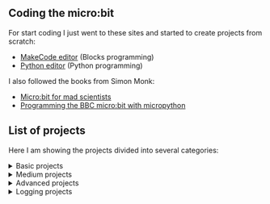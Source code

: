 ## Coding the micro:bit

For start coding I just went to these sites and started to create projects from scratch:

- [MakeCode editor](https://makecode.microbit.org/) (Blocks programming)
- [Python editor](https://python.microbit.org/v/3) (Python programming)

I also followed the books from Simon Monk:

- [Micro:bit for mad scientists](https://www.amazon.com/Micro-bit-Scientists-Simon-Monk/dp/1593279744)
- [Programming the BBC micro:bit with micropython](https://www.amazon.com/Programming-BBC-micro-Getting-MicroPython/dp/1260117588)

## List of projects

Here I am showing the projects divided into several categories:

<details>
<summary>Basic projects</summary>

- [Flashing Heart](https://makecode.microbit.org/_Rfa0Mo6tpRKM)
- [Name tag](https://makecode.microbit.org/_aD2XhCa2g874)
- [Name tag Accelerated](https://makecode.microbit.org/_fqebfqVVxgw0)
- [Similey Buttons](https://makecode.microbit.org/_EC5YWPh89PoU)
- [Dice](https://makecode.microbit.org/_1d5KmygbwcXW)
- [Dice with dots](https://makecode.microbit.org/_LMTJryDCdCy7)
- [Love Meter (Hold P0 + GND)](https://makecode.microbit.org/_i7A8puV2r5h6)
- [Sleepy Pet Hamster](https://makecode.microbit.org/_Uj7401Hsf5fF)
- [Countdown 3, 2, 1... GO!](https://makecode.microbit.org/_h9XP3k4Dw92Y)
- [Clap Lights](https://makecode.microbit.org/_gqTEYaeL7i0b)
- [Clap Lights Animated](https://makecode.microbit.org/_F43D3j68F8Yj)

</details>

<details>
<summary>Medium projects</summary>

- [Blow Away](https://makecode.microbit.org/_fEti5XKU59yi)
- [Compass](https://makecode.microbit.org/_bq8Mf9Rs1CXL)

</details>

<details>
<summary>Advanced projects</summary>

- [Chess clock](https://makecode.microbit.org/_3CbdCbF6sgH9)
</details>


<details>
<summary>Logging projects</summary>

>See data logging with  the micro:bit [user guide](https://microbit.org/get-started/user-guide/data-logging/)

- [Logging data (Temp & Light)](https://makecode.microbit.org/_YETE6PcwwAUF)

</details>
